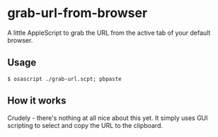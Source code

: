 grab-url-from-browser
=====================

A little AppleScript to grab the URL from the active tab of your default browser.

Usage
-----
	$ osascript ./grab-url.scpt; pbpaste

How it works
------------
Crudely - there's nothing at all nice about this yet. It simply uses GUI scripting to select and copy the URL to the clipboard.